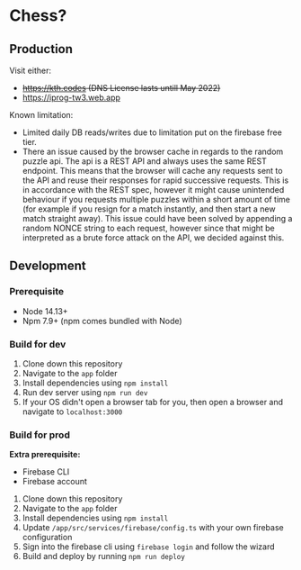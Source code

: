 # Chess?

## Production

Visit either:

* ~~<https://kth.codes> (DNS License lasts untill May 2022)~~
* <https://iprog-tw3.web.app>

Known limitation:

* Limited daily DB reads/writes due to limitation put on the firebase free tier.
* There an issue caused by the browser cache in regards to the random puzzle api. The api is a REST API and always uses the same REST endpoint. This means that the browser will cache any requests sent to the API and reuse their responses for rapid successive requests. This is in accordance with the REST spec, however it might cause unintended behaviour if you requests multiple puzzles within a short amount of time (for example if you resign for a match instantly, and then start a new match straight away). This issue could have been solved by appending a random NONCE string to each request, however since that might be interpreted as a brute force attack on the API, we decided against this.

## Development

### Prerequisite

* Node 14.13+
* Npm 7.9+ (npm comes bundled with Node)

### Build for dev

1. Clone down this repository
2. Navigate to the `app` folder
3. Install dependencies using `npm install`
4. Run dev server using `npm run dev`
5. If your OS didn't open a browser tab for you, then open a browser and navigate to `localhost:3000`

### Build for prod

__Extra prerequisite:__

* Firebase CLI
* Firebase account

1. Clone down this repository
2. Navigate to the `app` folder
3. Install dependencies using `npm install`
4. Update `/app/src/services/firebase/config.ts` with your own firebase configuration
5. Sign into the firebase cli using `firebase login` and follow the wizard
6. Build and deploy by running `npm run deploy`
